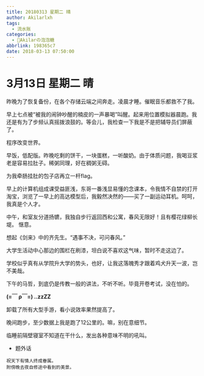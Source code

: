 ```yaml
---
title: 20180313 星期二 晴
author: Akilarlxh
tags:
  - 流水账
categories:
  - 🍬Akilarの泡泡糖
abbrlink: 198365c7
date: 2018-03-13 07:50:00
---
```

# 3月13日 星期二 晴

昨晚为了恢复备份，在各个存储云端之间奔走。凌晨才睡。催眠音乐都救不了我。

早上七点被“被我的闹钟吵醒的楠皮的一声暴喝”叫醒。起来用位置模拟器晨跑。我还是有为了步频认真摇拨浪鼓的。等会儿，我检查一下我是不是把辅导员们屏蔽了。

程序改变世界。

早饭，低配版。昨晚吃剩的饼干，一块蛋糕，一听酸奶。由于体质问题，我喝豆浆老是容易拉肚子。稀粥同理，好在稠粥无碍。

为我牵肠挂肚的包子店再立一杆flag。

早上的计算机组成课受益匪浅，东哥一番浅显易懂的念课本，令我情不自禁的打开淘宝，浏览了一早上的高达模型后，我毅然决然的——买了一副运动耳机。呵呵，我真是个人才。

中午，和室友分道扬镳，我独自步行返回西和公寓，春风无限好！且有樱花绿柳长堤。
惬意。

想起《剑来》中的齐先生。“遇事不决，可问春风。”

大学生活动中心那边的围栏在刷漆，坦白说不喜欢这气味，暂时不走这边了。

学校似乎真有从学院升大学的势头，也好，让我这落魄秀才跟着鸡犬升天一波，岂不美哉。

下午的马哲，到底仍是传教一般的讲法，不听不听。毕竟开卷考试，没在怕的。

**(=￣ ρ￣=) ..zzZZ**

卸载了所有大型手游，看小说效率果然提高了。

晚间跑步，至少数据上我是跑了12公里的。嘛，别在意细节。

临睡前隔壁寝室不知道在干什么，发出各种意味不明的吼叫。

- 题外话
```
祝天下有情人终成眷属。
附傍晚去夜自修途中看到的美景。
```